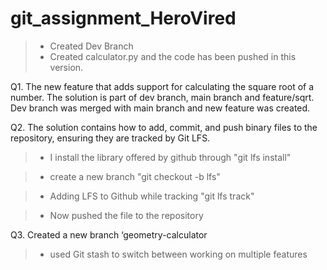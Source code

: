 # git_assignment_HeroVired


>* Created Dev Branch
>* Created calculator.py and the code has been pushed in this version.

Q1. The new feature that adds support for calculating the square root of a number. 
The solution is part of dev branch, main branch and feature/sqrt.
Dev branch was merged with main branch and new feature was created.

Q2. The solution contains how to add, commit, and push binary files to the repository, ensuring they are tracked by Git LFS. 

>* I install the library offered by github through "git lfs install"

>* create a new branch "git checkout -b lfs"

>* Adding LFS to Github while tracking "git lfs track"

>* Now pushed the file to the repository

Q3. Created a new branch ‘geometry-calculator

>* used Git stash to switch between working on multiple features